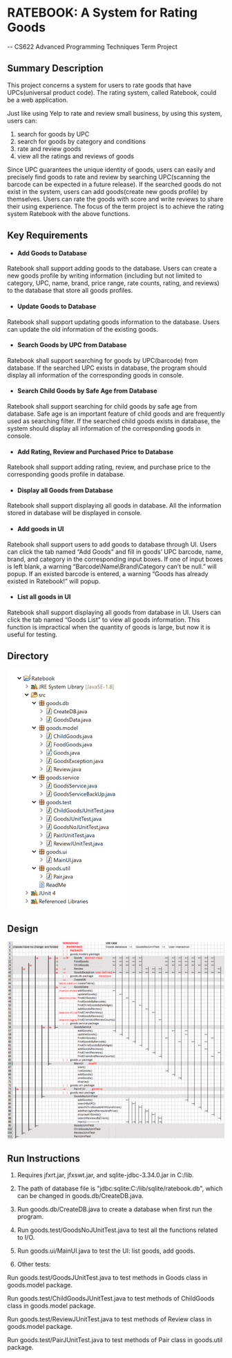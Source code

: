 # RATEBOOK: A System for Rating Goods
-- CS622 Advanced Programming Techniques Term Project

## Summary Description

This project concerns a system for users to rate goods that have UPCs(universal product code). The rating system, called Ratebook, could be a web application.

Just like using Yelp to rate and review small business, by using this system, users can:
1) search for goods by UPC
2) search for goods by category and conditions
3) rate and review goods
4) view all the ratings and reviews of goods

Since UPC guarantees the unique identity of goods, users can easily and precisely find goods to rate and review by searching UPC(scanning the barcode can be expected in a future release). If the searched goods do not exist in the system, users can add goods(create new goods profile) by themselves. Users can rate the goods with score and write reviews to share their using experience. The focus of the term project is to achieve the rating system Ratebook with the above functions.

## Key Requirements

- #### Add Goods to Database
Ratebook shall support adding goods to the database. Users can create a new goods profile by writing information (including but not limited to category, UPC, name, brand, price range, rate counts, rating, and reviews) to the database that store all goods profiles.


- #### Update Goods to Database
Ratebook shall support updating goods information to the database. Users can update the old information of the existing goods.

- #### Search Goods by UPC from Database
Ratebook shall support searching for goods by UPC(barcode) from database. If the searched UPC exists in database, the program should display all information of the corresponding goods in console.

- #### Search Child Goods by Safe Age from Database
Ratebook shall support searching for child goods by safe age from database. Safe age is an important feature of child goods and are frequently used as searching filter. If the searched child goods exists in database, the system should display all information of the corresponding goods in console.

- #### Add Rating, Review and Purchased Price to Database
Ratebook shall support adding rating, review, and purchase price to the corresponding goods profile in database.

- #### Display all Goods from Database
Ratebook shall support displaying all goods in database. All the information stored in database will be displayed in console.

- #### Add goods in UI
Ratebook shall support users to add goods to database through UI. Users can click the tab named “Add Goods” and fill in goods’ UPC barcode, name, brand, and category in the corresponding input boxes. If one of input boxes is left blank, a warning “Barcode\Name\Brand\Category can’t be null.” will popup. If an existed barcode is entered, a warning “Goods has already existed in Ratebook!” will popup.

- #### List all goods in UI
Ratebook shall support displaying all goods from database in UI. Users can click the tab named “Goods List” to view all goods information. This function is impractical when the quantity of goods is large, but now it is useful for testing.

## Directory
![img](directory.png)

## Design
![img](RUML.png)

## Run Instructions

1. Requires jfxrt.jar, jfxswt.jar, and sqlite-jdbc-3.34.0.jar in C:/lib.

2. The path of database file is "jdbc:sqlite:C:/lib/sqlite/ratebook.db", which can be changed in goods.db/CreateDB.java.

3. Run goods.db/CreateDB.java to create a database when first run the program.

4. Run goods.test/GoodsNoJUnitTest.java to test all the functions related to I/O.

5. Run goods.ui/MainUI.java to test the UI: list goods, add goods.

6. Other tests:

Run goods.test/GoodsJUnitTest.java to test methods in Goods class in goods.model package.

Run goods.test/ChildGoodsJUnitTest.java to test methods of ChildGoods class in goods.model package.

Run goods.test/ReviewJUnitTest.java to test methods of Review class in goods.model package.

Run goods.test/PairJUnitTest.java to test methods of Pair class in goods.util package.
